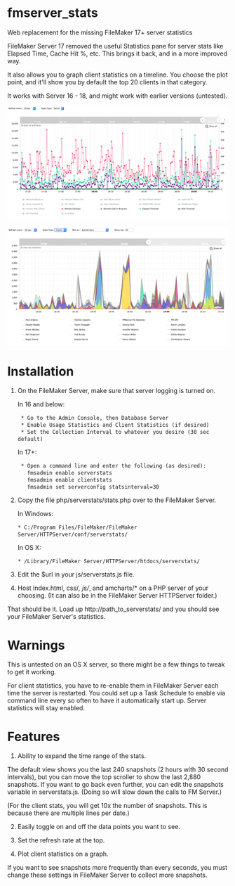 # fmserver_stats
Web replacement for the missing FileMaker 17+ server statistics

FileMaker Server 17 removed the useful Statistics pane for server stats like Elapsed Time, Cache Hit %, etc.  This brings it back, and in a more improved way.

It also allows you to graph client statistics on a timeline.  You choose the plot point, and it'll show you by default the top 20 clients in that category.

It works with Server 16 - 18, and might work with earlier versions (untested).


![FileMaker Server Stats Image](/css/screenshot_server.png?raw=true "")

![FileMaker Client Stats Image](/css/screenshot_client.png?raw=true "")


# Installation
1. On the FileMaker Server, make sure that server logging is turned on.

      In 16 and below:
      
        * Go to the Admin Console, then Database Server      
        * Enable Usage Statistics and Client Statistics (if desired)
        * Set the Collection Interval to whatever you desire (30 sec default)
        
      In 17+:
      
        * Open a command line and enter the following (as desired):
          fmsadmin enable serverstats
          fmsadmin enable clientstats
          fmsadmin set serverconfig statsinterval=30
          
2.  Copy the file php/serverstats/stats.php over to the FileMaker Server.

      In Windows:
      
        * C:/Program Files/FileMaker/FileMaker Server/HTTPServer/conf/serverstats/
        
      In OS X:
      
        * /Library/FileMaker Server/HTTPServer/htdocs/serverstats/
        
3.  Edit the $url in your js/serverstats.js file.
        
4.  Host index.html, css/*, js/*, and amcharts/* on a PHP server of your choosing.
    (It can also be in the FileMaker Server HTTPServer folder.)
    
    
That should be it.  Load up http://path_to_serverstats/ and you should see your FileMaker Server's statistics.



# Warnings
This is untested on an OS X server, so there might be a few things to tweak to get it working.

For client statistics, you have to re-enable them in FileMaker Server each time the server is restarted.  You could set up a Task Schedule to enable via command line every so often to have it automatically start up.  Server statistics will stay enabled.



# Features
1.  Ability to expand the time range of the stats.

The default view shows you the last 240 snapshots (2 hours with 30 second intervals), but you can move the top scroller to show the last 2,880 snapshots.  If you want to go back even further, you can edit the snapshots variable in serverstats.js.  (Doing so will slow down the calls to FM Server.)

(For the client stats, you will get 10x the number of snapshots.  This is because there are multiple lines per date.)

2.  Easily toggle on and off the data points you want to see.

3.  Set the refresh rate at the top.

4.  Plot client statistics on a graph.

If you want to see snapshots more frequently than every seconds, you must change these settings in FileMaker Server to collect more snapshots.


